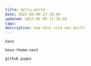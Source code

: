 ```yaml
---
title: hello world
date: 2023-05-09 17:10:49
updated: 2023-05-09 17:10:49
tags:
description: how this site was built.
---
```


```shell
hexo

hexo-theme-next

github pages
```
